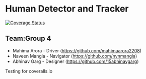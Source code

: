# Human Detector and Tracker 
[![Coverage Status](https://coveralls.io/repos/github/mahimaarora2208/HumanDetecterAndTracker/badge.svg?branch=main)](https://coveralls.io/github/mahimaarora2208/HumanDetecterAndTracker?branch=main)
## Team:Group 4

 - Mahima Arora - Driver (https://github.com/mahimaarora2208)
 - Naveen Mangla - Navigator (https://github.com/nvnmangla)
 - Abhinav Garg - Designer (https://github.com/15abhinavgarg)


Testing for coveralls.io